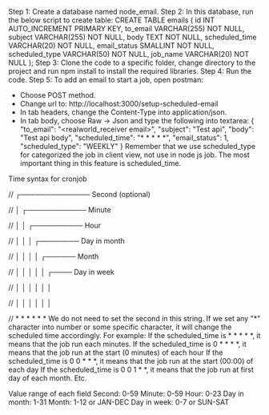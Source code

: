 Step 1: Create a database named node_email.
Step 2: In this database, run the below script to create table:
CREATE TABLE emails (
    id INT AUTO_INCREMENT PRIMARY KEY,
    to_email VARCHAR(255) NOT NULL,
    subject VARCHAR(255) NOT NULL,
    body TEXT NOT NULL,
    scheduled_time VARCHAR(20) NOT NULL,
    email_status SMALLINT NOT NULL,
    scheduled_type VARCHAR(50) NOT NULL,
    job_name VARCHAR(20) NOT NULL
);
Step 3: Clone the code to a specific folder, change directory to the project and run npm install to install the required libraries.
Step 4: Run the code.
Step 5: To add an email to start a job, open postman:
+  Choose POST method.
+  Change url to: http://localhost:3000/setup-scheduled-email
+  In tab headers, change the Content-Type into application/json.
+  In tab body, choose Raw -> Json and type the following into textarea:
{   
    "to_email": "<realworld_receiver email>",
    "subject": "Test api",
    "body": "Test api body",
    "scheduled_time": "* * * * *",
    "email_status": 1,
    "scheduled_type": "WEEKLY"
}
Remember that we use scheduled_type for categorized the job in client view, not use in node js job.
The most important thing in this feature is scheduled_time.

Time syntax for cronjob

//  ┌────────────── Second (optional)

//  │ ┌──────────── Minute

//  │ │ ┌────────── Hour

//  │ │ │ ┌──────── Day in month

//  │ │ │ │ ┌────── Month

//  │ │ │ │ │ ┌──── Day in week

//  │ │ │ │ │ │

//  │ │ │ │ │ │

//  * * * * * *
We do not need to set the second in this string.
If we set any "*" character into number or some specific character, it will change the scheduled time accordingly.
For example: 
If the scheduled_time is * * * * *, it means that the job run each minutes.
If the scheduled_time is 0 * * * *, it means that the job run at the start (0 minutes) of each hour
If the scheduled_time is 0 0 * * *, it means that the job run at the start (00:00) of each day
If the scheduled_time is 0 0 1 * *, it means that the job run at first day of each month.
Etc.

Value range of each field
Second:	      0-59
Minute:	      0-59
Hour:  	      0-23
Day in month:	1-31
Month:      	1-12 or JAN-DEC
Day in week:	0-7 or SUN-SAT
